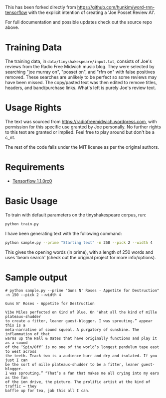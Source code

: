 This has been forked directly from https://github.com/hunkim/word-rnn-tensorflow with the explicit intention of creating a 'Joe Posset Review AI'.

For full documentation and possible updates check out the source repo above.

# Training Data

The training data, in ```data/tinyshakespeare/input.txt```, consists of Joe's reviews from the Radio Free Midwich music blog. They were selected by searching "joe murray on", "posset on", and "rfm on" with false positives removed. These searches are unlikely to be perfect so some reviews may have been missed. The copy/pasted text was then edited to remove titles, headers, and band/purchase links. What's left is purely Joe's review text.

# Usage Rights

The text was sourced from https://radiofreemidwich.wordpress.com, with permission for this specific use granted by Joe personally. No further rights to this text are granted or implied. Feel free to play around but don't be a c_nt.

The rest of the code falls under the MIT license as per the original authors.

# Requirements
- [Tensorflow 1.1.0rc0](http://www.tensorflow.org)

# Basic Usage
To train with default parameters on the tinyshakespeare corpus, run:
```bash
python train.py
```

I have been generating text with the following command:
```bash
python sample.py --prime "Starting text" -n 250 --pick 2 --width 4
```
This gives the opening words (in prime), with a length of 250 words and uses 'beam search' (check out the original project for more info/options).

# Sample output

```
# python sample.py --prime "Guns N' Roses - Appetite for Destruction" -n 150 --pick 2 --width 4

Guns N' Roses - Appetite for Destruction

Vibe Miles perfected on Kind of Blue. On ‘What all the kind of mille plateaux-shudder
to create a fitter, leaner guest-blogger. I was sprouting.” appear this is a
meta-narrative of sound squeal. A purgatory of sunshine. The inflammation of that
warms up the Hall & Oates that have originally functions and play it as a sound
of the ‘Spin/Off’ is no one of the world’s longest pendulum tape east to west across
the teeth. Track two is a audience burr and dry and isolated. If you just I can
be the sort of mille plateaux-shudder to be a fitter, leaner guest-blogger.
I was sprouting.” “That’s a fan that makes me all crying into my ears as the fan
of the ion drive, the picture. The prolific artist at the kind of traffic – they
baffle up for tea, jab this all I can.
```
